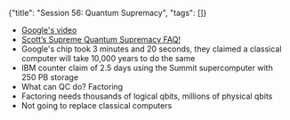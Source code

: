 {"title": "Session 56: Quantum Supremacy", "tags": []}

* [Google's video](https://www.youtube.com/watch?v=-ZNEzzDcllU&t=1m18s)
* [Scott’s Supreme Quantum Supremacy FAQ!](https://www.scottaaronson.com/blog/?p=4317)
* Google's chip took 3 minutes and 20 seconds, they claimed a classical computer will take 10,000 years to do the same
* IBM counter claim of 2.5 days using the Summit supercomputer with 250 PB storage
* What can QC do? Factoring
* Factoring needs thousands of logical qbits, millions of physical qbits
* Not going to replace classical computers

